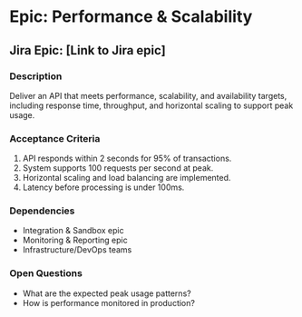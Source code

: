 # Epic: Performance & Scalability

## Jira Epic: [Link to Jira epic]

### Description

Deliver an API that meets performance, scalability, and availability targets, including response time, throughput, and horizontal scaling to support peak usage.

### Acceptance Criteria

1. API responds within 2 seconds for 95% of transactions.
2. System supports 100 requests per second at peak.
3. Horizontal scaling and load balancing are implemented.
4. Latency before processing is under 100ms.

### Dependencies

- Integration & Sandbox epic
- Monitoring & Reporting epic
- Infrastructure/DevOps teams

### Open Questions

- What are the expected peak usage patterns?
- How is performance monitored in production?
